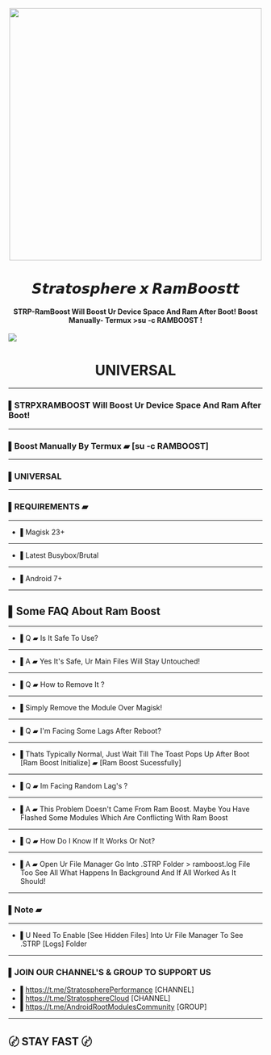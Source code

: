 <p align="center"><a href="https://t.me/AndroidRootModulesCommunity"><img src="https://i.imgur.com/MLQV6Rw.png" width="500"></a></p>  
 <h1 align="center"><b> 𝙎𝙩𝙧𝙖𝙩𝙤𝙨𝙥𝙝𝙚𝙧𝙚 𝙭 𝙍𝙖𝙢𝘽𝙤𝙤𝙨𝙩𝙩 </b></h1>  
 <h4 align="center">STRP-RamBoost Will Boost Ur Device Space And Ram After Boot! 
Boost Manually- Termux >su -c RAMBOOST !</h4>

 <a href="https://t.me/AndroidRootModulesCommunity"><img src="https://img.shields.io/badge/Join-Telegram%20Channel-red.svg?logo=Telegram"></a>
 
 <h1 align="center"><b> UNIVERSAL </b></h1>



------
### ▌STRPXRAMBOOST Will Boost Ur Device Space And Ram After Boot!
------
### ▌Boost Manually By Termux ▰ [su -c RAMBOOST] 
------
### ▌UNIVERSAL
-----
### ▌REQUIREMENTS ▰
-----
- ▌Magisk 23+
-----
- ▌Latest Busybox/Brutal
-----
- ▌Android 7+
-----
## ▌Some FAQ About Ram Boost 
-----
- ▌Q ▰ Is It Safe To Use?
-----
- ▌A ▰ Yes It's Safe, Ur Main Files Will Stay Untouched!
-----
- ▌Q ▰ How to Remove It ?
------
- ▌Simply Remove the Module Over Magisk!
------
- ▌Q ▰ I'm Facing Some Lags After Reboot?
------
- ▌Thats Typically Normal, Just Wait Till The Toast Pops Up After Boot
[Ram Boost Initialize] ▰ [Ram Boost Sucessfully]
----
- ▌Q ▰ Im Facing Random Lag's ?
------
- ▌A ▰ This Problem Doesn't Came From Ram Boost. Maybe You Have Flashed Some Modules Which Are Conflicting With Ram Boost
------
- ▌Q ▰ How Do I Know If It Works Or Not?
----
- ▌A ▰ Open Ur File Manager Go Into 
.STRP Folder > ramboost.log File Too See All What Happens In Background And If All Worked As It Should!
------
### ▌Note ▰
------
- ▌U Need To Enable [See Hidden Files] Into Ur File Manager To See .STRP [Logs] Folder
------
### ▌JOIN OUR CHANNEL'S & GROUP TO SUPPORT US

- ▌https://t.me/StratospherePerformance [CHANNEL]
- ▌https://t.me/StratosphereCloud [CHANNEL]
- ▌https://t.me/AndroidRootModulesCommunity [GROUP]
-----
## 〄 STAY FAST 〄
